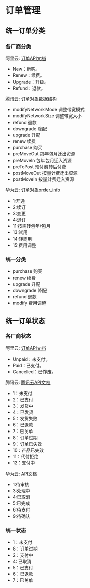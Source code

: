 # 订单管理

## 统一订单分类

### 各厂商分类

阿里云: [订单API文档](https://next.api.aliyun.com/api/BssOpenApi/2017-12-14/QueryOrders?params={}&lang=GO&tab=DOC)
+ New：新购。
+ Renew：续费。
+ Upgrade：升级。
+ Refund：退款。

腾讯云: [订单对象数据结构](https://cloud.tencent.com/document/api/555/19183#Deal)
+ modifyNetworkMode 调整带宽模式
+ modifyNetworkSize 调整带宽大小
+ refund 退款
+ downgrade 降配
+ upgrade 升配
+ renew 续费
+ purchase 购买
+ preMoveOut 包年包月迁出资源
+ preMoveIn 包年包月迁入资源
+ preToPost 预付费转后付费
+ postMoveOut 按量计费迁出资源
+ postMoveIn 按量计费迁入资源

华为云: [订单对象order_info](https://apiexplorer.developer.huaweicloud.com/apiexplorer/doc?product=BSS&api=ShowCustomerOrderDetails)
+ 1:开通
+ 2:续订
+ 3:变更
+ 4:退订
+ 11:按需转包年/包月
+ 13:试用
+ 14:转商用
+ 15:费用调整

### 统一分类

+ purchase 购买
+ renew 续费
+ upgrade 升配
+ downgrade 降配
+ refund 退款
+ modify 费用调整


## 统一订单状态


### 各厂商状态

阿里云: [订单API文档](https://next.api.aliyun.com/api/BssOpenApi/2017-12-14/QueryOrders?params={}&lang=GO&tab=DOC)
+ Unpaid：未支付。
+ Paid：已支付。
+ Cancelled：已作废。

腾讯云: [腾讯云API文档](https://console.cloud.tencent.com/api/explorer?Product=billing&Version=2018-07-09&Action=DescribeDealsByCond&SignVersion=)
+ 1：未支付 
+ 2：已支付
+ 3：发货中 
+ 4：已发货 
+ 5：发货失败 
+ 6：已退款 
+ 7：已关单 
+ 8：订单过期 
+ 9：订单已失效 
+ 10：产品已失效 
+ 11：代付拒绝 
+ 12：支付中

华为云: [API文档](https://apiexplorer.developer.huaweicloud.com/apiexplorer/doc?product=BSS&api=ListCustomerOrders)
+ 1:待审核
+ 3:处理中
+ 4:已取消
+ 5:已完成
+ 6:待支付
+ 9:待确认

### 统一状态

+ 1：未支付 
+ 8：订单过期 
+ 2：支付中
+ 4: 已取消
+ 5：已支付
+ 6：已退款 
+ 7：已关单 
